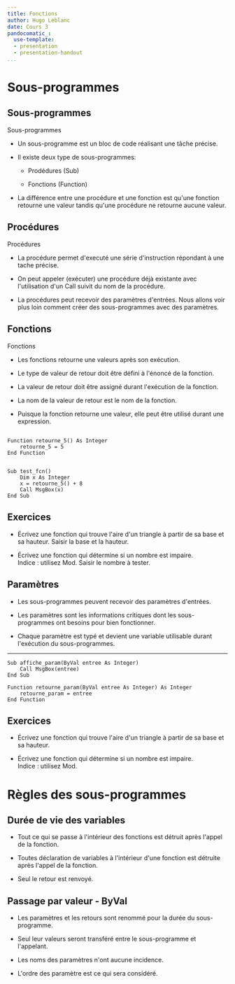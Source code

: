 ```yaml
---
title: Fonctions
author: Hugo Leblanc
date: Cours 3
pandocomatic_:
  use-template: 
  - presentation
  - presentation-handout
...
```


Sous-programmes
===============

Sous-programmes
---------------

Sous-programmes

-   Un sous-programme est un bloc de code réalisant une tâche précise.

-   Il existe deux type de sous-programmes:

    -   Prodédures (Sub)

    -   Fonctions (Function)

-   La différence entre une procédure et une fonction est qu'une
    fonction retourne une valeur tandis qu'une procédure ne retourne
    aucune valeur.

Procédures
----------

Procédures

-   La procédure permet d'executé une série d'instruction répondant à
    une tache précise.

-   On peut appeler (exécuter) une procédure déjà existante avec
    l'utilisation d'un Call suivit du nom de la procédure.

-   La procédures peut recevoir des paramètres d'entrées. Nous allons
    voir plus loin comment créer des sous-programmes avec des
    paramètres.

Fonctions
---------

Fonctions

-   Les fonctions retourne une valeurs après son exécution.

-   Le type de valeur de retour doit être défini à l'énoncé de la
    fonction.

-   La valeur de retour doit être assigné durant l'exécution de la
    fonction.

-   La nom de la valeur de retour est le nom de la fonction.

-   Puisque la fonction retourne une valeur, elle peut être utilisé
    durant une expression.

##

~~~VB
Function retourne_5() As Integer
    retourne_5 = 5
End Function


Sub test_fcn()
    Dim x As Integer
    x = retourne_5() + 8
    Call MsgBox(x)
End Sub
~~~

Exercices
---------

-   Écrivez une fonction qui trouve l'aire d'un triangle à partir de sa
    base et sa hauteur. Saisir la base et la hauteur.

-   Écrivez une fonction qui détermine si un nombre est impaire.\
    Indice : utilisez Mod. Saisir le nombre à tester.

Paramètres
----------

-   Les sous-programmes peuvent recevoir des paramètres d'entrées.

-   Les paramètres sont les informations critiques dont les
    sous-programmes ont besoins pour bien fonctionner.

-   Chaque paramètre est typé et devient une variable utilisable durant
    l'exécution du sous-programmes.

-----------

~~~VB
Sub affiche_param(ByVal entree As Integer)
    Call MsgBox(entree)
End Sub

Function retourne_param(ByVal entree As Integer) As Integer
    retourne_param = entree
End Function
~~~

Exercices
---------

-   Écrivez une fonction qui trouve l'aire d'un triangle à partir de sa
    base et sa hauteur.

-   Écrivez une fonction qui détermine si un nombre est impaire.\
    Indice : utilisez Mod.

Règles des sous-programmes
==========================

Durée de vie des variables
--------------------------


-   Tout ce qui se passe à l'intérieur des fonctions est détruit après
    l'appel de la fonction.

-   Toutes déclaration de variables à l'intérieur d'une fonction est
    détruite après l'appel de la fonction.

-   Seul le retour est renvoyé.

Passage par valeur - ByVal
--------------------------


-   Les paramètres et les retours sont renommé pour la durée du
    sous-programme.

-   Seul leur valeurs seront transféré entre le sous-programme et
    l'appelant.

-   Les noms des paramètres n'ont aucune incidence.

-   L'ordre des paramètre est ce qui sera considéré.
